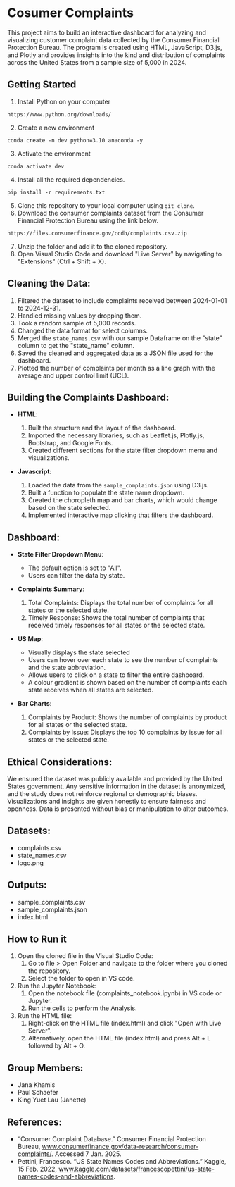 # Cosumer Complaints

This project aims to build an interactive dashboard for analyzing and visualizing customer complaint data collected by the Consumer Financial Protection Bureau. The program is created using HTML, JavaScript, D3.js, and Plotly and provides insights into the kind and distribution of complaints across the United States from a sample size of 5,000 in 2024.

## Getting Started
1. Install Python on your computer
```
https://www.python.org/downloads/
```
2. Create a new environment
```
conda create -n dev python=3.10 anaconda -y
```
3. Activate the environment
```
conda activate dev
```
4. Install all the required dependencies.
```
pip install -r requirements.txt
```
5. Clone this repository to your local computer using `git clone`.
6. Download the consumer complaints dataset from the Consumer Financial Protection Bureau using the link below.
```
https://files.consumerfinance.gov/ccdb/complaints.csv.zip
```
7. Unzip the folder and add it to the cloned repository.
8. Open Visual Studio Code and download "Live Server" by navigating to "Extensions" (Ctrl + Shift + X).

## Cleaning the Data:
1. Filtered the dataset to include complaints received between 2024-01-01 to 2024-12-31.
2. Handled missing values by dropping them.
3. Took a random sample of 5,000 records.
4. Changed the data format for select columns.
5. Merged the `state_names.csv` with our sample Dataframe on the "state" column to get the "state_name" column.
6. Saved the cleaned and aggregated data as a JSON file used for the dashboard.
7. Plotted the number of complaints per month as a line graph with the average and upper control limit (UCL).

## Building the Complaints Dashboard:
- **HTML**:
  1. Built the structure and the layout of the dashboard.
  2. Imported the necessary libraries, such as Leaflet.js, Plotly.js, Bootstrap, and Google Fonts.
  3. Created different sections for the state filter dropdown menu and visualizations.

- **Javascript**:
  1. Loaded the data from the `sample_complaints.json` using D3.js.
  2. Built a function to populate the state name dropdown.
  3. Created the choropleth map and bar charts, which would change based on the state selected.
  4. Implemented interactive map clicking that filters the dashboard.
 
## Dashboard:
- **State Filter Dropdown Menu**:
  - The default option is set to "All".
  - Users can filter the data by state.

- **Complaints Summary**:
  1. Total Complaints: Displays the total number of complaints for all states or the selected state.
  2. Timely Response: Shows the total number of complaints that received timely responses for all states or the selected state.

- **US Map**:
  - Visually displays the state selected
  - Users can hover over each state to see the number of complaints and the state abbreviation.
  - Allows users to click on a state to filter the entire dashboard.
  - A colour gradient is shown based on the number of complaints each state receives when all states are selected.

- **Bar Charts**:
  1. Complaints by Product: Shows the number of complaints by product for all states or the selected state.
  2. Complaints by Issue: Displays the top 10 complaints by issue for all states or the selected state.

## Ethical Considerations:
We ensured the dataset was publicly available and provided by the United States government. Any sensitive information in the dataset is anonymized, and the study does not reinforce regional or demographic biases. Visualizations and insights are given honestly to ensure fairness and openness. Data is presented without bias or manipulation to alter outcomes.

## Datasets:
- complaints.csv
- state_names.csv
- logo.png

## Outputs:
- sample_complaints.csv
- sample_complaints.json
- index.html

## How to Run it 
1. Open the cloned file in the Visual Studio Code:
   1. Go to file > Open Folder and navigate to the folder where you cloned the repository.
   2. Select the folder to open in VS code.
2. Run the Jupyter Notebook:
     1. Open the notebook file (complaints_notebook.ipynb) in VS code or Jupyter.
     2. Run the cells to perform the Analysis.
3. Run the HTML file:
    1. Right-click on the HTML file (index.html) and click "Open with Live Server".
    2. Alternatively, open the HTML file (index.html) and press Alt + L followed by Alt + O.

## Group Members:
- Jana Khamis
- Paul Schaefer
- King Yuet Lau (Janette)

## References:
- “Consumer Complaint Database.” Consumer Financial Protection Bureau, www.consumerfinance.gov/data-research/consumer-complaints/. Accessed 7 Jan. 2025.
- Pettini, Francesco. “US State Names Codes and Abbreviations.” Kaggle, 15 Feb. 2022, www.kaggle.com/datasets/francescopettini/us-state-names-codes-and-abbreviations.
